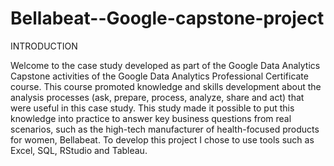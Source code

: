 # Bellabeat--Google-capstone-project
INTRODUCTION

Welcome to the case study developed as part of the Google Data Analytics Capstone activities of the Google Data Analytics Professional Certificate course. This course promoted knowledge and skills development about the analysis processes (ask, prepare, process, analyze, share and act) that were useful in this case study. This study made it possible to put this knowledge into practice to answer key business questions from real scenarios, such as the high-tech manufacturer of health-focused products for women, Bellabeat. To develop this project I chose to use tools such as Excel, SQL, RStudio and Tableau.
